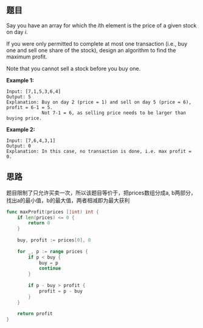 ## 题目

Say you have an array for which the *i*th element is the price of a given stock on day *i*.

If you were only permitted to complete at most one transaction (i.e., buy one and sell one share of the stock), design an algorithm to find the maximum profit.

Note that you cannot sell a stock before you buy one.

**Example 1:**

```
Input: [7,1,5,3,6,4]
Output: 5
Explanation: Buy on day 2 (price = 1) and sell on day 5 (price = 6), profit = 6-1 = 5.
             Not 7-1 = 6, as selling price needs to be larger than buying price.
```

**Example 2:**

```
Input: [7,6,4,3,1]
Output: 0
Explanation: In this case, no transaction is done, i.e. max profit = 0.
```

## 思路

题目限制了只允许买卖一次，所以该题目等价于，把prices数组分成a, b两部分，找出a的最小值，b的最大值，两者相减即为最大获利

```go
func maxProfit(prices []int) int {
    if len(prices) <= 0 {
        return 0
    }
    
    buy, profit := prices[0], 0
    
    for _, p := range prices {
        if p < buy {
            buy = p
            continue
        }
        
        if p - buy > profit {
            profit = p - buy
        }
    }
    
    return profit
}
```


